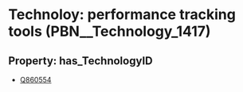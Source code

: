 # Technoloy: __performance tracking tools__ (PBN__Technology_1417)

## Property: has_TechnologyID

* [Q860554](Q860554)

